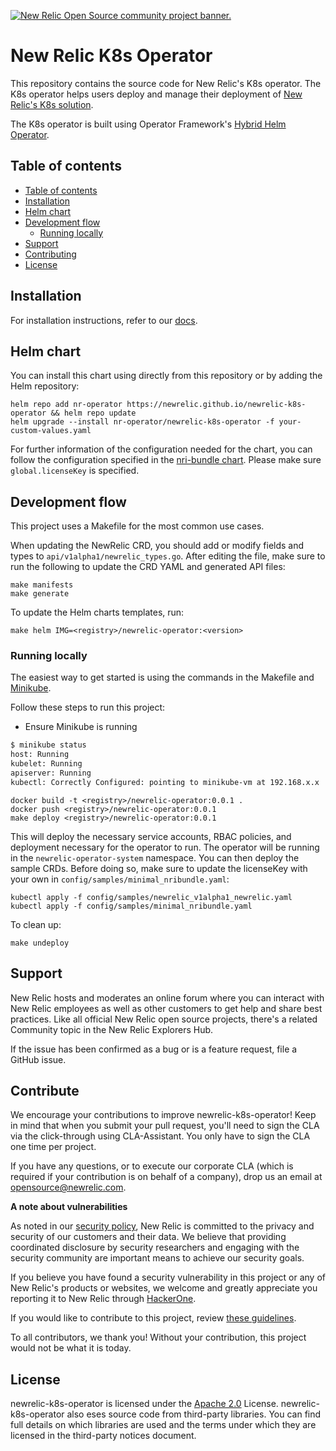 <a href="https://opensource.newrelic.com/oss-category/#community-project"><picture><source media="(prefers-color-scheme: dark)" srcset="https://github.com/newrelic/opensource-website/raw/main/src/images/categories/dark/Community_Project.png"><source media="(prefers-color-scheme: light)" srcset="https://github.com/newrelic/opensource-website/raw/main/src/images/categories/Community_Project.png"><img alt="New Relic Open Source community project banner." src="https://github.com/newrelic/opensource-website/raw/main/src/images/categories/Community_Project.png"></picture></a>

# New Relic K8s Operator

This repository contains the source code for New Relic's K8s operator. The K8s operator helps users deploy and manage their deployment of [New Relic's K8s solution](https://github.com/newrelic/helm-charts/tree/master/charts/nri-bundle).

The K8s operator is built using Operator Framework's [Hybrid Helm Operator](https://github.com/operator-framework/helm-operator-plugins).

## Table of contents

- [Table of contents](#table-of-contents)
- [Installation](#installation)
- [Helm chart](#helm-chart)
- [Development flow](#development-flow)
  - [Running locally](#running-locally)
- [Support](#support)
- [Contributing](#contributing)
- [License](#license)

## Installation

For installation instructions, refer to our [docs](https://docs.newrelic.com/docs/kubernetes-pixie/kubernetes-integration/get-started/kubernetes-operator/).

## Helm chart

You can install this chart using directly from this repository or by adding the Helm repository:

```shell
helm repo add nr-operator https://newrelic.github.io/newrelic-k8s-operator && helm repo update
helm upgrade --install nr-operator/newrelic-k8s-operator -f your-custom-values.yaml
```

For further information of the configuration needed for the chart, you can follow the configuration specified in the [nri-bundle chart](https://github.com/newrelic/helm-charts/tree/master/charts/nri-bundle). Please make sure `global.licenseKey` is specified.

## Development flow

This project uses a Makefile for the most common use cases.

When updating the NewRelic CRD, you should add or modify fields and types to `api/v1alpha1/newrelic_types.go`. After editing the file, make sure to run the following to update the CRD YAML and generated API files:

```shell
make manifests
make generate
```

To update the Helm charts templates, run:

```shell
make helm IMG=<registry>/newrelic-operator:<version>
```

### Running locally

The easiest way to get started is using the commands in the Makefile
and [Minikube](https://kubernetes.io/docs/setup/learning-environment/minikube/).

Follow these steps to run this project:

 - Ensure Minikube is running
```sh
$ minikube status
host: Running
kubelet: Running
apiserver: Running
kubectl: Correctly Configured: pointing to minikube-vm at 192.168.x.x
```

```shell
docker build -t <registry>/newrelic-operator:0.0.1 .
docker push <registry>/newrelic-operator:0.0.1
make deploy <registry>/newrelic-operator:0.0.1
```

This will deploy the necessary service accounts, RBAC policies, and deployment necessary for the operator to run. The operator will be running in the `newrelic-operator-system` namespace.
You can then deploy the sample CRDs. Before doing so, make sure to update the licenseKey with your own in `config/samples/minimal_nribundle.yaml`:

```shell
kubectl apply -f config/samples/newrelic_v1alpha1_newrelic.yaml
kubectl apply -f config/samples/minimal_nribundle.yaml
```

To clean up:

```shell
make undeploy
```

## Support

New Relic hosts and moderates an online forum where you can interact with New Relic employees as well as other customers to get help and share best practices. Like all official New Relic open source projects, there's a related Community topic in the New Relic Explorers Hub. 

If the issue has been confirmed as a bug or is a feature request, file a GitHub issue.

## Contribute

We encourage your contributions to improve newrelic-k8s-operator! Keep in mind that when you submit your pull request, you'll need to sign the CLA via the click-through using CLA-Assistant. You only have to sign the CLA one time per project.

If you have any questions, or to execute our corporate CLA (which is required if your contribution is on behalf of a company), drop us an email at opensource@newrelic.com.

**A note about vulnerabilities**

As noted in our [security policy](../../security/policy), New Relic is committed to the privacy and security of our customers and their data. We believe that providing coordinated disclosure by security researchers and engaging with the security community are important means to achieve our security goals.

If you believe you have found a security vulnerability in this project or any of New Relic's products or websites, we welcome and greatly appreciate you reporting it to New Relic through [HackerOne](https://hackerone.com/newrelic).

If you would like to contribute to this project, review [these guidelines](./CONTRIBUTING.md).

To all contributors, we thank you!  Without your contribution, this project would not be what it is today.

## License
newrelic-k8s-operator is licensed under the [Apache 2.0](http://apache.org/licenses/LICENSE-2.0.txt) License.
newrelic-k8s-operator also eses source code from third-party libraries. You can find full details on which libraries are used and the terms under which they are licensed in the third-party notices document.
